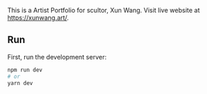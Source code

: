 This is a Artist Portfolio for scultor, Xun Wang. Visit live website at https://xunwang.art/.

## Run

First, run the development server:

```bash
npm run dev
# or
yarn dev
```


